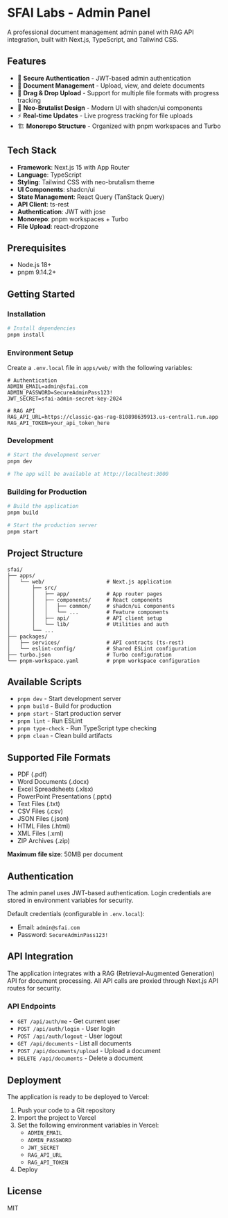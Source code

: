 # SFAI Labs - Admin Panel

A professional document management admin panel with RAG API integration, built with Next.js, TypeScript, and Tailwind CSS.

## Features

- 🔐 **Secure Authentication** - JWT-based admin authentication
- 📄 **Document Management** - Upload, view, and delete documents
- 🎯 **Drag & Drop Upload** - Support for multiple file formats with progress tracking
- 🎨 **Neo-Brutalist Design** - Modern UI with shadcn/ui components
- ⚡ **Real-time Updates** - Live progress tracking for file uploads
- 🏗️ **Monorepo Structure** - Organized with pnpm workspaces and Turbo

## Tech Stack

- **Framework**: Next.js 15 with App Router
- **Language**: TypeScript
- **Styling**: Tailwind CSS with neo-brutalism theme
- **UI Components**: shadcn/ui
- **State Management**: React Query (TanStack Query)
- **API Client**: ts-rest
- **Authentication**: JWT with jose
- **Monorepo**: pnpm workspaces + Turbo
- **File Upload**: react-dropzone

## Prerequisites

- Node.js 18+
- pnpm 9.14.2+

## Getting Started

### Installation

```bash
# Install dependencies
pnpm install
```

### Environment Setup

Create a `.env.local` file in `apps/web/` with the following variables:

```env
# Authentication
ADMIN_EMAIL=admin@sfai.com
ADMIN_PASSWORD=SecureAdminPass123!
JWT_SECRET=sfai-admin-secret-key-2024

# RAG API
RAG_API_URL=https://classic-gas-rag-810898639913.us-central1.run.app
RAG_API_TOKEN=your_api_token_here
```

### Development

```bash
# Start the development server
pnpm dev

# The app will be available at http://localhost:3000
```

### Building for Production

```bash
# Build the application
pnpm build

# Start the production server
pnpm start
```

## Project Structure

```
sfai/
├── apps/
│   └── web/                    # Next.js application
│       ├── src/
│       │   ├── app/            # App router pages
│       │   ├── components/     # React components
│       │   │   ├── common/     # shadcn/ui components
│       │   │   └── ...         # Feature components
│       │   ├── api/            # API client setup
│       │   └── lib/            # Utilities and auth
│       └── ...
├── packages/
│   ├── services/               # API contracts (ts-rest)
│   └── eslint-config/          # Shared ESLint configuration
├── turbo.json                  # Turbo configuration
└── pnpm-workspace.yaml         # pnpm workspace configuration
```

## Available Scripts

- `pnpm dev` - Start development server
- `pnpm build` - Build for production
- `pnpm start` - Start production server
- `pnpm lint` - Run ESLint
- `pnpm type-check` - Run TypeScript type checking
- `pnpm clean` - Clean build artifacts

## Supported File Formats

- PDF (.pdf)
- Word Documents (.docx)
- Excel Spreadsheets (.xlsx)
- PowerPoint Presentations (.pptx)
- Text Files (.txt)
- CSV Files (.csv)
- JSON Files (.json)
- HTML Files (.html)
- XML Files (.xml)
- ZIP Archives (.zip)

**Maximum file size**: 50MB per document

## Authentication

The admin panel uses JWT-based authentication. Login credentials are stored in environment variables for security.

Default credentials (configurable in `.env.local`):
- Email: `admin@sfai.com`
- Password: `SecureAdminPass123!`

## API Integration

The application integrates with a RAG (Retrieval-Augmented Generation) API for document processing. All API calls are proxied through Next.js API routes for security.

### API Endpoints

- `GET /api/auth/me` - Get current user
- `POST /api/auth/login` - User login
- `POST /api/auth/logout` - User logout
- `GET /api/documents` - List all documents
- `POST /api/documents/upload` - Upload a document
- `DELETE /api/documents` - Delete a document

## Deployment

The application is ready to be deployed to Vercel:

1. Push your code to a Git repository
2. Import the project to Vercel
3. Set the following environment variables in Vercel:
   - `ADMIN_EMAIL`
   - `ADMIN_PASSWORD`
   - `JWT_SECRET`
   - `RAG_API_URL`
   - `RAG_API_TOKEN`
4. Deploy

## License

MIT